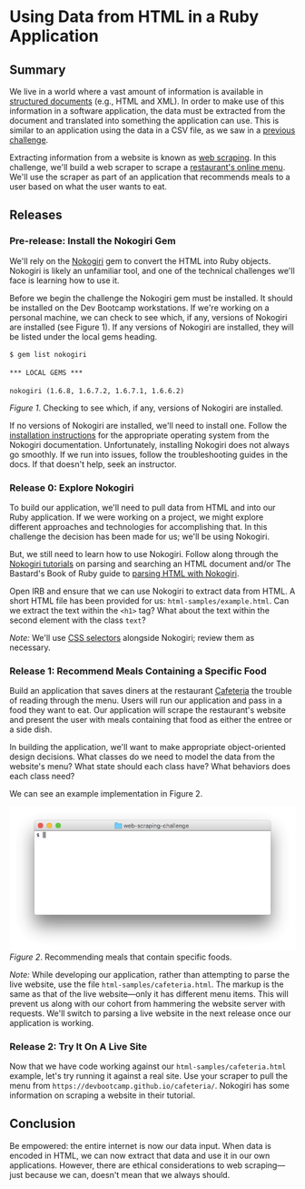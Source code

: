 # Using Data from HTML in a Ruby Application

## Summary
We live in a world where a vast amount of information is available in [structured documents][] (e.g., HTML and XML).  In order to make use of this information in a software application, the data must be extracted from the document and translated into something the application can use.  This is similar to an application using the data in a CSV file, as we saw in a [previous challenge][parsing-data-1-csv-in-csv-out-challenge].

Extracting information from a website is known as [web scraping][].  In this challenge, we'll build a web scraper to scrape a [restaurant's online menu][cafeteria].  We'll use the scraper as part of an application that recommends meals to a user based on what the user wants to eat.


## Releases
### Pre-release:  Install the Nokogiri Gem
We'll rely on the [Nokogiri][] gem to convert the HTML into Ruby objects.  Nokogiri is likely an unfamiliar tool, and one of the technical challenges we'll face is learning how to use it.


Before we begin the challenge the Nokogiri gem must be installed.  It should be installed on the Dev Bootcamp workstations.  If we're working on a personal machine, we can check to see which, if any, versions of Nokogiri are installed (see Figure 1).  If any versions of Nokogiri are installed, they will be listed under the local gems heading.

```
$ gem list nokogiri

*** LOCAL GEMS ***

nokogiri (1.6.8, 1.6.7.2, 1.6.7.1, 1.6.6.2)
```
*Figure 1*.  Checking to see which, if any, versions of Nokogiri are installed.


If no versions of Nokogiri are installed, we'll need to install one.  Follow the [installation instructions][Nokogiri installation] for the appropriate operating system from the Nokogiri documentation.  Unfortunately, installing Nokogiri does not always go smoothly.  If we run into issues, follow the troubleshooting guides in the docs.  If that doesn't help, seek an instructor.


### Release 0:  Explore Nokogiri
To build our application, we'll need to pull data from HTML and into our Ruby application.  If we were working on a project, we might explore different approaches and technologies for accomplishing that.  In this challenge the decision has been made for us; we'll be using Nokogiri.

But, we still need to learn how to use Nokogiri.  Follow along through the [Nokogiri tutorials][] on parsing and searching an HTML document and/or The Bastard's Book of Ruby guide to [parsing HTML with Nokogiri][BBR Guide].

Open IRB and ensure that we can use Nokogiri to extract data from HTML.  A short HTML file has been provided for us:  `html-samples/example.html`.  Can we extract the text within the `<h1>` tag?  What about the text within the second element with the class `text`?

*Note:*  We'll use [CSS selectors][] alongside Nokogiri; review them as necessary.


### Release 1:  Recommend Meals Containing a Specific Food
Build an application that saves diners at the restaurant [Cafeteria][] the trouble of reading through the menu.  Users will run our application and pass in a food they want to eat.  Our application will scrape the restaurant's website and present the user with meals containing that food as either the entree or a side dish.  

In building the application, we'll want to make appropriate object-oriented design decisions.  What classes do we need to model the data from the website's menu?  What state should each class have?  What behaviors does each class need?  

We can see an example implementation in Figure 2.

![example implementation animation](readme-assets/web-scraping-animation.gif)  
*Figure 2*.  Recommending meals that contain specific foods.

*Note:* While developing our application, rather than attempting to parse the live website, use the file `html-samples/cafeteria.html`.  The markup is the same as that of the live website—only it has different menu items.  This will prevent us along with our cohort from hammering the website server with requests.  We'll switch to parsing a live website in the next release once our application is working.

### Release 2: Try It On A Live Site

Now that we have code working against our `html-samples/cafeteria.html` example, let's try running it against a real site. Use your scraper to pull the menu from `https://devbootcamp.github.io/cafeteria/`. Nokogiri has some information on scraping a website in their tutorial.

## Conclusion
Be empowered:  the entire internet is now our data input.  When data is encoded in HTML, we can now extract that data and use it in our own applications.  However, there are ethical considerations to web scraping—just because we can, doesn't mean that we always should.




[BBR Guide]: http://ruby.bastardsbook.com/chapters/html-parsing/
[cafeteria]: https://devbootcamp.github.io/cafeteria/
[CSS selectors]: https://developer.mozilla.org/en-US/docs/Web/Guide/CSS/Getting_started/Selectors
[Nokogiri]: http://www.nokogiri.org/
[Nokogiri installation]: http://www.nokogiri.org/tutorials/installing_nokogiri.html
[nokogiri tutorials]: http://www.nokogiri.org/tutorials/
[parsing-data-1-csv-in-csv-out-challenge]: ../../../parsing-data-1-csv-in-csv-out-challenge
[structured documents]: https://en.wikipedia.org/wiki/Structured_document
[web scraping]: https://en.wikipedia.org/wiki/Web_scraping
